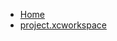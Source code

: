<!-- docs/_sidebar.md -->
- [Home](/)
- [project.xcworkspace](devassistDocs/docs/devassistDocs/Tutorials/NavigationDrawerTutorial/NavigationDrawerTutorial.xcodeproj/project.xcworkspace/)